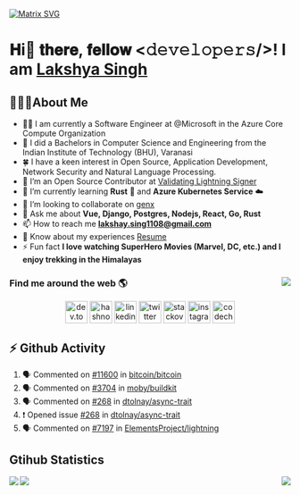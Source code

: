 [![Matrix SVG](https://raw.githubusercontent.com/rodrigograca31/rodrigograca31/master/matrix.svg)](https://www.youtube.com/watch?v=SDkAGkd4NLc)
# 𝐇i👋 𝐭𝐡𝐞𝐫𝐞, 𝐟𝐞𝐥𝐥𝐨𝐰 <𝚍𝚎𝚟𝚎𝚕𝚘𝚙𝚎𝚛𝚜/>! I am [Lakshya Singh](https://king-11.vercel.app)

## 🙋🏽‍♂️About Me

- 👨‍💼 I am currently a Software Engineer at @Microsoft in the Azure Core Compute Organization
- 🏫 I did a Bachelors in Computer Science and Engineering from the Indian Institute of Technology (BHU), Varanasi
- 🍀 I have a keen interest in Open Source, Application Development, Network Security and Natural Language Processing.
- 🔭 I’m an Open Source Contributor at [Validating Lightning Signer](https://vls.tech/posts/vls-beta/)
- 🌱 I’m currently learning **Rust** 🦀 and **Azure Kubernetes Service** ☁️
- 👯 I’m looking to collaborate on [genx](https://crates.io/crates/genx)
- 💬 Ask me about **Vue, Django, Postgres, Nodejs, React, Go, Rust**
- 📫 How to reach me **lakshay.sing1108@gmail.com**
- 📄 Know about my experiences [Resume](https://drive.google.com/file/d/171bSjj3EQFHmXF9aTRBwE9gOyD1c1QqO/view?usp=sharing)
- ⚡ Fun fact **I love watching SuperHero Movies (Marvel, DC, etc.) and I enjoy trekking in the Himalayas**

### Find me around the web 🌎 <img align="right" src="https://visitor-badge.laobi.icu/badge?page_id=king-11.king-11" />

<p align="center">
<a href="https://dev.to/king11" target="_blank"><img align="center" src="https://cdn.jsdelivr.net/npm/simple-icons@4.24.0/icons/dev-dot-to.svg" alt="dev.to blog page king11" height="40" width="40" /></a>
<a href="https://hashnode.com/@king-11" target="_blank"><img align="center" src="https://cdn.jsdelivr.net/npm/simple-icons@4.24.0/icons/hashnode.svg" alt="hashnode blog page king11" height="40" width="40" /></a>
<a href="https://linkedin.com/in/lakshyasingh11" target="_blank"><img align="center" src="https://cdn.jsdelivr.net/npm/simple-icons@4.24.0/icons/linkedin.svg" alt="linkedin profile lakshyasingh11" height="40" width="40" /></a>
<a href="https://twitter.com/1108king" target="_blank"><img align="center" src="https://cdn.jsdelivr.net/npm/simple-icons@4.24.0/icons/twitter.svg" alt="twitter profile 1108king" height="40" width="40" /></a>
<a href="https://stackoverflow.com/users/13854616/lakshya-singh" target="_blank"><img align="center" src="https://cdn.jsdelivr.net/npm/simple-icons@4.24.0/icons/stackoverflow.svg" alt="stackoverflow profile lakshya-singh" height="40" width="40" /></a>
<a href="https://instagram.com/cryptic_sniper" target="_blank"><img align="center" src="https://cdn.jsdelivr.net/npm/simple-icons@4.24.0/icons/instagram.svg" alt="instagram profile cryptic_sniper" height="40" width="40" /></a>
<a href="https://www.codechef.com/users/target_x" target="_blank"><img align="center" src="https://cdn.jsdelivr.net/npm/simple-icons@4.24.0/icons/codechef.svg" alt="codechef target_x" height="40" width="40" /></a>
</p>

<!-- <p align="center" style="padding:20px;">
  <img src="https://forthebadge.com/images/badges/built-with-love.svg" />
<img src="https://forthebadge.com/images/badges/uses-html.svg" />
<img src="http://ForTheBadge.com/images/badges/built-by-developers.svg" />
</p> -->

## :zap: Github Activity

<!--START_SECTION:activity-->
1. 🗣 Commented on [#11600](https://github.com/bitcoin/bitcoin/issues/11600#issuecomment-2131241170) in [bitcoin/bitcoin](https://github.com/bitcoin/bitcoin)
2. 🗣 Commented on [#3704](https://github.com/moby/buildkit/issues/3704#issuecomment-2119615848) in [moby/buildkit](https://github.com/moby/buildkit)
3. 🗣 Commented on [#268](https://github.com/dtolnay/async-trait/issues/268#issuecomment-2101959429) in [dtolnay/async-trait](https://github.com/dtolnay/async-trait)
4. ❗ Opened issue [#268](https://github.com/dtolnay/async-trait/issues/268) in [dtolnay/async-trait](https://github.com/dtolnay/async-trait)
5. 🗣 Commented on [#7197](https://github.com/ElementsProject/lightning/issues/7197#issuecomment-2057415432) in [ElementsProject/lightning](https://github.com/ElementsProject/lightning)
<!--END_SECTION:activity-->

## Gtihub Statistics

<div>
<a href="https://github-readme-stats.vercel.app/api?username=king-11&show_icons=true&count_private=true&theme=onedark">
  <img  align="left" src="https://github-readme-stats.vercel.app/api?username=king-11&show_icons=true&count_private=true&theme=onedark" />
</a>
<a href="https://github-readme-stats.vercel.app/api/top-langs/?username=king-11&theme=onedark">
  <img align="right" src="https://github-readme-stats.vercel.app/api/top-langs/?username=king-11&theme=onedark&exclude_repo=Competitive-Programming&hide=html,css" />
</a>
</div>

<!-- ![Github stats of Lakshya Singh](https://github-readme-stats.vercel.app/api?username=king-11&show_icons=true&count_private=true&theme=onedark) -->

<!-- ![Top Langs used by Lakshya](https://github-readme-stats.vercel.app/api/top-langs/?username=king-11&theme=onedark) -->

<!-- ![Daily streak github of Lakshya Singh](https://github-readme-streak-stats.herokuapp.com/?user=king-11&theme=onedark) -->

<!-- <img src='https://github-profile-trophy.vercel.app/?username=king-11&margin-w=10&theme=onedark' /> -->

<!-- ![Metrics](https://metrics.lecoq.io/king-11?template=terminal&repositories.forks=false&activity=1&followup=1&gists=1&isocalendar=1&languages=1&lines=1&projects=1&activity.limit=5&activity.days=14&activity.filter=all&activity.visibility=all&activity.timestamps=true&isocalendar.duration=full-year&languages.colors=github&languages.threshold=0%25&projects.limit=8&projects.descriptions=true&config.timezone=Asia%2FCalcutta&config.twemoji=true) -->

<img src="https://github.com/punitkmryh/punitkmryh/blob/master/wave.svg" />
